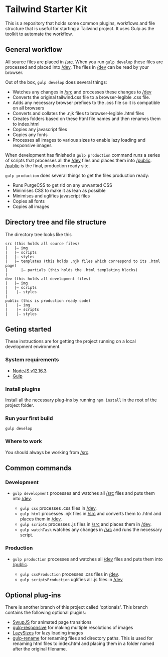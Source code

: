 # Tailwind Starter Kit
This is a repository that holds some common plugins, workflows and file structure that is useful for starting a Tailwind project. It uses Gulp as the toolkit to automate the workflow.

## General workflow
All source files are placed in [/src](/src). When you run `gulp develop` these files are processed and placed into [/dev](/dev). The files in [/dev](/dev) can be read by your browser.

Out of the box, `gulp develop` does several things:
* Watches any changes in [/src](/src) and processes these changes to [/dev](/dev)
* Converts the original tailwind.css file to a browser-legible .css file.
* Adds any necessary browser prefixes to the .css file so it is compatible on all browsers
* Converts and collates the .njk files to browser-legible .html files
* Creates folders based on these html file names and then renames them to index.html
* Copies any javascript files
* Copies any fonts
* Processes all images to various sizes to enable lazy loading and responsive images

When development has finished a `gulp production` command runs a series of scripts that processes all the [/dev](/dev) files and places them into [/public](/public). [/public](/public) is the final, production ready site. 

`gulp production` does several things to get the files production ready:
* Runs PurgeCSS to get rid on any unwanted CSS 
* Minimises CSS to make it as lean as possible
* Minimises and uglifies javascript files
* Copies all fonts
* Copies all images

## Directory tree and file structure
The directory tree looks like this
```
src (this holds all source files)
|   |– img
|   |– scripts
|   |– styles
|   |– templates (this holds .njk files which correspond to its .html page)
|      |– partials (this holds the .html templating blocks)
|   
dev (this holds all development files)
|   |– img
|   |– scripts
|    |– styles
|    
public (this is production ready code)
|    |– img
|    |– scripts
|    |– styles 
```

## Geting started
These instructions are for getting the project running on a local development environment.

### System requirements
* [NodeJS v12.16.3](https://nodejs.org)
* [Gulp](https://gulpjs.com/)

### Install plugins 
Install all the necessary plug-ins by running `npm install` in the root of the project folder.

### Run your first build
`gulp develop`

### Where to work
You should always be working from [/src](/src).

## Common commands

### Development
* `gulp development` processes and watches all [/src](/src) files and puts them into [/dev](/dev).

   * `gulp css` processes .css files in [/dev](/dev).
   * `gulp html` processes .njk files in [/src](/src) and converts them to .html and places them in [/dev](/dev).
   * `gulp scripts` processes .js files in [/src](/src) and places them in [/dev](/dev).
   * `gulp watchTask` watches any changes in [/src](/src) and runs the necessary script.

### Production
* `gulp production` processes and watches all [/dev](/dev) files and puts them into [/public](/public).

   * `gulp cssProduction` processes .css files in [/dev](/dev).
   * `gulp scriptsProduction` uglifies all .js files in [/dev](/dev)

## Optional plug-ins
There is another branch of this project called 'optionals'. This branch contains the following optional plugins:
* [SwupJS](https://swup.js.org/) for animated page transitions
* [gulp-responsive](https://www.npmjs.com/package/gulp-responsive) for making multiple resolutions of images
* [LazySizes](https://github.com/aFarkas/lazysizes) for lazy loading images
* [gulp-rename](https://www.npmjs.com/package/gulp-rename) for renaming files and directory paths. This is used for renaming html files to index.html and placing them in a folder named after the original filename.


